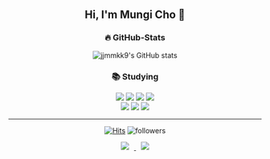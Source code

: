 
<div align=center>


## Hi, I'm Mungi Cho :hatching_chick:
</div>

<!--
**jjmmkk9/jjmmkk9** is a ✨ _special_ ✨ repository because its `README.md` (this file) appears on your GitHub profile.

Here are some ideas to get you started:

- 🔭 I’m currently working on ...
- 🌱 I’m currently learning ...
- 👯 I’m looking to collaborate on ...
- 🤔 I’m looking for help with ...
- 💬 Ask me about ...
- 📫 How to reach me: ...
- 😄 Pronouns: ...
- ⚡ Fun fact: ...
-->

<div align=center>

### :fire: GitHub-Stats

![jjmmkk9's GitHub stats](https://github-readme-stats.vercel.app/api?username=jjmmkk9&show_icons=true&theme=gruvbox)


### :books: Studying
<div>
  <img src="https://img.shields.io/badge/java-007396?style=for-the-badge&logo=java&logoColor=white">
  <img src="https://img.shields.io/badge/html5-E34F26?style=for-the-badge&logo=html5&logoColor=white">
  <img src="https://img.shields.io/badge/css-1572B6?style=for-the-badge&logo=css3&logoColor=white">
  <img src="https://img.shields.io/badge/JavaScript-F7DF1E?style=for-the-badge&logo=JavaScript&logoColor=white">
  <br>
  <img src="https://img.shields.io/badge/github-181717?style=for-the-badge&logo=github&logoColor=white">
  <img src="https://img.shields.io/badge/git-F05032?style=for-the-badge&logo=git&logoColor=white">
  <img src="https://img.shields.io/badge/JavaScript-F7DF1E?style=for-the-badge&logo=JavaScript&logoColor=white">
</div>

---
[![Hits](https://hits.seeyoufarm.com/api/count/incr/badge.svg?url=https%3A%2F%2Fgithub.com%2Fjjmmkk9&count_bg=%238851FE&title_bg=%23CC7BFF&icon=github.svg&icon_color=%23000000&title=hits&edge_flat=false)](https://hits.seeyoufarm.com)
![followers](https://img.shields.io/github/followers/jjmmkk9?style=social)

<a href="https://instagram.com/ouni_pompom">
    <img 
        src="http://img.shields.io/badge/-Instagram-black?style=flat&logo=Instagram&link=https://instagram.com/ouni_pompom/"
        style="height : auto; margin-left : 10px; margin-right : 10px;"/>
        </a>
<a href="mailto:abcdqwerty0192@gmail.com">
    <img 
        src="https://img.shields.io/badge/Gmail-d14836?style=flat-square&logo=Gmail&logoColor=white&link=abcdqwerty0192@gmail.com"
        style="height : auto; margin-left : 10px; margin-right : 10px;"/>
</a>




</div>




